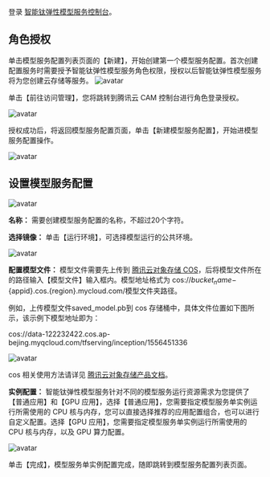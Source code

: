 

登录 [智能钛弹性模型服务控制台](https://console.cloud.tencent.com/tiems)。

## 角色授权 


单击模型服务配置列表页面的【新建】，开始创建第一个模型服务配置。首次创建配置服务时需要授予智能钛弹性模型服务角色权限，授权以后智能钛弹性模型服务将为您创建云存储等服务。
![avatar](https://main.qcloudimg.com/raw/3e0d6b7a8b7d55bcb43106705e444164.png)

单击【前往访问管理】，您将跳转到腾讯云 CAM 控制台进行角色登录授权。

![avatar](https://main.qcloudimg.com/raw/817754ce815eb2cee1399d5facee321b.png)


授权成功后，将返回模型服务配置页面，单击【新建模型服务配置】，开始进模型服务配置操作。

![avatar](https://main.qcloudimg.com/raw/5ee461bae6475820a58a9e3c6c1b3cbb.png)

## 设置模型服务配置

![avatar](https://main.qcloudimg.com/raw/ef427035f409b0c5ae0930e45a90c0f4.png)

**名称：** 需要创建模型服务配置的名称，不超过20个字符。

**选择镜像：** 单击【运行环境】，可选择模型运行的公共环境。 

![avatar](https://main.qcloudimg.com/raw/30358c98fa4469b00b01b8df71265680.png)

**配置模型文件：** 模型文件需要先上传到 [腾讯云对象存储 COS](https://console.cloud.tencent.com/cos5/bucket)，后将模型文件所在的路径输入【模型文件】输入框内。模型地址格式为 
cos://${bucket_name}-${appid}.cos.{region}.mycloud.com/模型文件夹路径。

例如，上传模型文件saved_model.pb到 cos 存储桶中，具体文件位置如下图所示，该示例下模型地址即为：

cos://data-122232422.cos.ap-bejing.myqcloud.com/tfserving/inception/1556451336

![avatar](https://main.qcloudimg.com/raw/41ebdcad04d96f64da9b87de91e88185.png)

cos 相关使用方法请详见 [腾讯云对象存储产品文档](https://cloud.tencent.com/document/product/436)。

**实例配置：** 智能钛弹性模型服务针对不同的模型服务运行资源需求为您提供了【普通应用】和【GPU 应用】，选择【普通应用】，您需要指定模型服务单实例运行所需使用的 CPU 核与内存，您可以直接选择推荐的应用配置组合，也可以进行自定义配置。选择【GPU 应用】，您需要指定模型服务单实例运行所需使用的 CPU 核与内存，以及 GPU 算力配置。

![avatar](https://main.qcloudimg.com/raw/a4e7489478b8d5c2276543a93bd560a7.png)

单击【完成】，模型服务单实例配置完成，随即跳转到模型服务配置列表页面。




